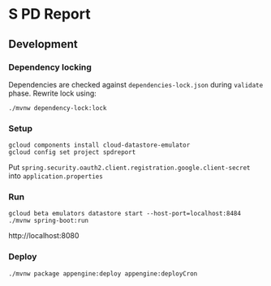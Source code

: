 # S PD Report

## Development

### Dependency locking

Dependencies are checked against `dependencies-lock.json` during `validate` phase.
Rewrite lock using:
```shell
./mvnw dependency-lock:lock
```

### Setup

```shell
gcloud components install cloud-datastore-emulator
gcloud config set project spdreport
```

Put `spring.security.oauth2.client.registration.google.client-secret` into `application.properties`

### Run

```shell
gcloud beta emulators datastore start --host-port=localhost:8484
./mvnw spring-boot:run
```
http://localhost:8080


### Deploy

```shell
./mvnw package appengine:deploy appengine:deployCron
```
